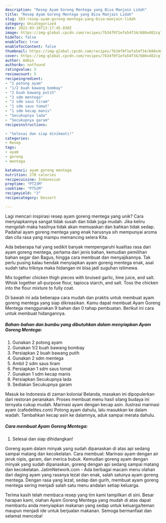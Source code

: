 ```yaml
---
description: "Resep Ayam Goreng Mentega yang Bisa Manjain Lidah"
title: "Resep Ayam Goreng Mentega yang Bisa Manjain Lidah"
slug: 583-resep-ayam-goreng-mentega-yang-bisa-manjain-lidah
category: Uncategorized
date: 2022-03-16T13:17:45.830Z
image: https://img-global.cpcdn.com/recipes/7b34f0f1efa54f34/680x482cq70/ayam-goreng-mentega-foto-resep-utama.jpg
hideToc: false
enableToc: true
enableTocContent: false
thumbnail: https://img-global.cpcdn.com/recipes/7b34f0f1efa54f34/680x482cq70/ayam-goreng-mentega-foto-resep-utama.jpg
cover: https://img-global.cpcdn.com/recipes/7b34f0f1efa54f34/680x482cq70/ayam-goreng-mentega-foto-resep-utama.jpg
author: Admin
authorAv: notfound
ratingvalue: 3
reviewcount: 5
recipeingredient:
- "2 potong ayam"
- "1/2 buah bawang bombay"
- "2 buah bawang putih"
- "2 sdm mentega"
- "2 sdm saus tiram"
- "1 sdm saus tomat"
- "1 sdm kecap manis"
- "Secukupnya lada"
- "Secukupnya garam"
recipeinstructions:

- "Selesai dan siap dinikmati!"
categories:
- Resep
tags:
- ayam
- goreng
- mentega

katakunci: ayam goreng mentega 
nutrition: 278 calories
recipecuisine: Indonesian
preptime: "PT23M"
cooktime: "PT52M"
recipeyield: "3"
recipecategory: Dessert

---
```





Lagi mencari inspirasi resep ayam goreng mentega yang unik? Cara menyiapkannya sangat tidak susah dan tidak juga mudah. Jika keliru mengolah maka hasilnya tidak akan memuaskan dan bahkan tidak sedap. Padahal ayam goreng mentega yang enak harusnya sih mempunyai aroma dan cita rasa yang mampu memancing selera Kita.





Ada beberapa hal yang sedikit banyak mempengaruhi kualitas rasa dari ayam goreng mentega, pertama dari jenis bahan, kemudian pemilihan bahan segar dan Bagus, hingga cara membuat dan menyajikannya. Tak perlu pusing kalau hendak menyiapkan ayam goreng mentega enak,      asal sudah tahu triknya maka hidangan ini bisa jadi suguhan istimewa.














Mix together chicken thigh pieces with bruised garlic, lime juice, and salt. Whisk together all-purpose flour, tapioca starch, and salt. Toss the chicken into the flour mixture to fully coat.






Di bawah ini ada beberapa cara mudah dan praktis untuk membuat ayam goreng mentega yang siap dikreasikan. Kamu dapat membuat Ayam Goreng Mentega menggunakan 9 bahan dan 0 tahap pembuatan. Berikut ini cara untuk membuat hidangannya.

<!--inarticleads1-->

##### Bahan-bahan dan bumbu yang dibutuhkan dalam menyiapkan Ayam Goreng Mentega:

1. Gunakan 2 potong ayam
1. Gunakan 1/2 buah bawang bombay
1. Persiapkan 2 buah bawang putih
1. Gunakan 2 sdm mentega
1. Ambil 2 sdm saus tiram
1. Persiapkan 1 sdm saus tomat
1. Gunakan 1 sdm kecap manis
1. Persiapkan Secukupnya lada
1. Sediakan Secukupnya garam


Masuk ke Indonesia di zaman kolonial Belanda, masakan ini dipopulerkan dari restoran peranakan. Proses membuat menu hasil silang budaya ini ternyata cukup mudah. Marinasi ayam dengan kecap asin. ilustrasi marinasi ayam (cafedelites.com) Potong ayam dahulu, lalu masukkan ke dalam wadah. Tambahkan kecap asin ke dalamnya, aduk sampai merata dahulu. 

<!--inarticleads2-->

##### Cara membuat Ayam Goreng Mentega:


1. Selesai dan siap dihidangkan!

Goreng ayam dalam minyak yang sudah dipanaskan di atas api sedang sampai matang dan kecokelatan. Cara membuat: Marinasi ayam dengan air jeruk nipis, garam, dan merica bubuk. Kemudian goreng ayam dengan minyak yang sudah dipanaskan, goreng dengan api sedang sampai matang dan kecokelatan. JatimNetwork.com - Ada berbagai macam menu olahan dari daging ayam yang rasanya lezat dan enak, salah satunya ayam goreng mentega. Dengan rasa yang lezat, sedap dan gurih, membuat ayam goreng mentega sering menjadi salah satu menu andalan setiap keluarga. 

Terima kasih telah membaca resep yang tim kami tampilkan di sini. Besar harapan kami, olahan Ayam Goreng Mentega yang mudah di atas dapat membantu anda menyiapkan makanan yang sedap untuk keluarga/teman maupun menjadi ide untuk berjualan makanan. Semoga bermanfaat dan selamat mencoba!
